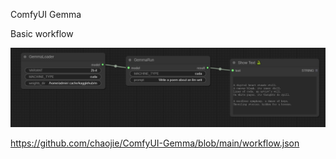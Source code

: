 ComfyUI Gemma

Basic workflow

<img src="wf.png" raw=true>

https://github.com/chaojie/ComfyUI-Gemma/blob/main/workflow.json